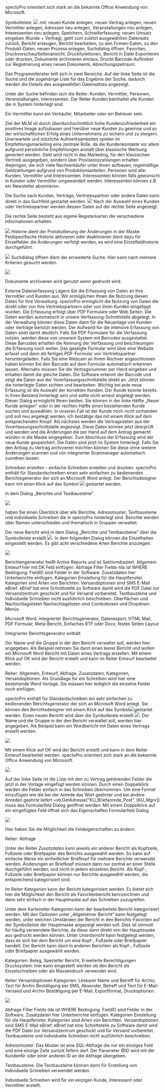 
xpectoPro orientiert sich stark an die bekannte Office Anwendung von Microsoft. 

Symbolleiste: 
![](http://xpecto.github.io/docs/img/img_1425898224803.png) mit:
neuen Kunde anlegen, neuen Vertrag anlegen, neuen Vermittler anlegen, Adressen neu anlegen, Veranstaltungen neu anlegen, Interessenten neu anlegen, Speichern, Schnellerfassung: neuen Umsatz eingeben (Kunde + Vertrag), geht zum zuletzt ausgewählten Datensatz zurück, Bericht erzeugen, Bericht bearbeiten, zu den Firmen-Daten, zu den Produkt-Daten, neuen Prozess anlegen, Suchdialog öffnen, Favoriten, Druckvorschau/Seitenansicht, Druckfunktionen, Bericht in Datei Exportieren oder drucken, Dokumente archivieren ein/aus, Druckt Barcode-Aufkleber zur Registrierung eines neuen Dokuments, Abrechungszeitraum.

Das Programmfenster teilt sich in zwei Bereiche. Auf der linke Seite ist die Suche und die zugehörige Liste für das Ergebnis der Suche, dadurch werden die Details des ausgewählten Datensatzes angezeigt. 

Unter der Suche befinden sich die Reiter: Kunden, Vermittler, Personen, Veranstaltungen, Interessenten.
Der Reiter Kunden beinhaltet alle Kunden die in System hinterlegt sind.

Ein Vermittler kann ein Verkäufer, Mitarbeiter oder ein Betreuer sein.


Ziel der MLM ist durch überdurchschnittlich hohe Kundenzufriedenheit ein positives Image aufzubauen und hierüber neue Kunden zu gewinne und so der wirtschaftlichen Erfolg eines Unternehmens zu sichern und zu steigern. Unerwartete und nützliche Aufmerksamkeiten spielen im Empfehlungsmarketing eine zentrale Rolle, da die Kundenkontakte vor allem aufgrund persönliche Empfehlungen anstatt über klassische Werbung generiert werden.
Geld wird nicht in das Marketing, für den klassischen Vertrieb ausgegeben, sondern über Provisionszahlungen erhalten diejenigen, die sich viele Nachverkäufer unter ihnen aufbauen, regelmäßige Geldzahlungen aufgrund von Produktionsanteilen.
Personen sind alle: Kunden, Vermittler und Interessenten.
Interessenten können falls gewünscht in Kunden oder Vermittler umgewandelt werden. Interessenten können z.B. ein Newsletter abonnieren.


Die Suche nach Kunden, Verträge, Vertriebspartner oder andere Daten kann direkt in das Suchfeld gestartet werden. ![](http://xpecto.github.io/docs/img/img_1425898635719.png)
Nach der Auswahl eines Kunden oder Vertriebspartner werden dessen Daten auf der rechte Seite angezeigt.

Die rechte Seite besteht aus eigene Registerkarten die verschiedene Informationen erhalten.

![](http://xpecto.github.io/docs/img/img_1425902226633.png)
Historie dient der Protokollierung der Änderungen in der Maske.
Feldspezifische Historie aktivieren oder deaktivieren dient dazu für Einzelfelder die Änderungen verfolgt werden, es wird eine Einzelfeldhistorie durchgeführt.

![](http://xpecto.github.io/docs/img/img_1425904888810.png) Suchdialog öffnen dient der errweiterte Suche.
Hier kann nach mehrere Kriterien gesucht werden.

![](http://xpecto.github.io/docs/img/img_1425898083616.png)

Dokumente archivieren wird genutzt wenn gedruckt wird. 



Externe Datenerfassung
Lagern Sie die Erfassung von Daten an Ihre Vermittler und Kunden aus. Wir ermöglichen Ihnen die Nutzung diesen Daten für Ihre Verwaltung. 
xpectoPro ermöglicht die Nutzung von Daten die direkt oder von Ihre Vertriebspartnern oder von Ihren Kunden eingetippt wurden. Die Erfassung erfolgt über PDF Formulare oder Web Seiten. Die Daten werden automatisch in unsere Verfassung-Schnittstelle abgelegt. In der Verwaltung können diese Daten dann für die Neuanlage von Kunden oder Verträge benutzt werden. Der Aufwand für die intensive Erfassung von Daten sinkt damit deutlich. Falls Sie PDF Formulare für die Verfassung nutzen, werden diese von unserem System mit Barcodes ausgestattet. Diese Barcodes erhalten die Kennung der Verfassung und beschleunigen die Erfassung noch weiter. Das gezeigte Formular wird über eine Website erfasst und dann als fertiges PDF-Formular von Vertriebspartner heruntergeladen. 
Falls Sie eine Webcam an Ihrem Rechner angeschlossen haben können Sie den Barcode auf dem Formular automatisch erkennen lassen. Alternativ müssen Sie die Vertragsnummer per Hand eingeben und erhalten damit die gleiche Daten. Die Software erkennt der Barcode und zeigt die Daten aus der Vorerfassungsschnittstelle direkt an. Jetzt können die hinterlegte Daten sichten und bearbeiten. Wichtig bei jede neue Erfassung ist die Auswahl der korrekten Kunden. Der Kunde konnte bereits in Ihren Bestand hinterlegt sein und sollte nicht erneut angelegt werden. Dieser Dialog ermöglicht Ihnen beiden. Sie können in der linke Hälfte „Neuer Kunde anlegen" oder in der rechten Hälfte einen bestehenden Kunde suchen und auswählen. In unseren Fall ist der Kunde noch nicht vorhanden und soll neu angelegt werden, ich bestätige das mit einem Klick auf dem entsprechenden Knopf.
Als nächstes werden die Vertragsdaten aus der Vorerfassungsschnittstelle angezeigt. Diese Daten können jetzt überprüft und werden und die Änderungen die per Hand auf dem Antrag gemacht würden in die Maske eingegeben. Zum Abschluss der Erfassung wird der neue Kunde gespeichert. Die Daten sind jetzt im System hinterlegt. Falls Sie den Antrag zu Vertrag archivieren möchten können Sie diese ohne weitere Änderungen scannen und von integrierter Scanmanager automatisch zuordnen lassen.



Schreiben erstellen - einfache Schreiben erstellen und drucken.
xpectoPro enthält für Standardschreiben einen sehr einfachen zu bedienenden Berichtsgenerator der sich an Microsoft Word anlegt.
Der Berichtsdesigner kann mit einen Klick auf das Symbol ![](http://xpecto.github.io/docs/img/img_1427209316556.png) gestartet werden.

In dem Dialog „Berichte und Textbausteine" 

![](http://xpecto.github.io/docs/img/img_1427209507608.png)

haben Sie einen Überblick über alle Berichte, Adressmuster, Textbausteine und individuelle Schreiben die in xpectoPro hinterlegt sind. Berichte werden über Namen unterschieden und thematisch in Gruppen verwaltet.


Der neue Bericht wird in dem Dialog „Berichte und Textbausteine" über die Symbolleiste erstellt ![](http://xpecto.github.io/docs/img/img_1427209711358.png).
In dem folgenden Dialog können die Einzelheiten eingestellt werden.  Es gibt acht verschiedene Arten Berichte anzulegen. 

![](http://xpecto.github.io/docs/img/img_1427210573010.png)

Berichtengenerator heißt Active Reports und ist Sektionsbasiert.
Allgemein Entwurf hier mit DK Feld einfügen.
Abfrage Filter Fields-Ids ist WHERE Bedingung.
FieldID sind Felder in der Software. Zusatzdaten hier Unterberichte einfügen. 
Kategorien Einstellung für die Hauptfenster. Kategorien sind Arten von Berichten. Versandoptionen sind SMS E-Mail eBrief. eBrief hat eine Schnittstelle zu Software damit wird die PDF Datei zur Versandzentrum geschickt und für Versand vorbereitet. 
Textbausteine und individuelle Schreiben nicht ausführlich beschreiben.
Oberflächen und Nachschlagslisten
Nachschlagslisten sind Comboboxen und Dropdown Menüs


Microsoft Word, integrierter Berichtsgenerator, Datenexport, HTML Mail, PDF Formular, Meta-Bericht, Einfaches RTF oder Docx, festes Seiten Layout

Integrierter Berichtsgenerator enthält

Der Name und die Gruppe in der den Bericht verwaltet soll, werden hier angegeben.
Als Beispiel nehmen Sie dann einen leerer Bericht und wollen ein Microsoft Word Bericht mit Daten eines Vertrags erstellen. Mit einem Klick auf OK wird der Bericht erstellt und kann im Reiter Entwurf bearbeitet werden.

Reiter: Allgemein, Entwurf, Abfrage, Zusatzdaten, Kategorien, Versandoptionen.
Als Grundlage für ein Schreiben wird hier eine bestehende Word Vorlage. 
Sie müssen hier lediglich die einzelne Felder noch einfügen. 

xpectoPro enthält für Standardschreiben ein sehr einfachen zu bedienenden Berichtsgenerator der sich an Microsoft Word anlegt.
Sie können den Berichtsdesigner mit einem Klick auf das Symbol![](http://xpecto.github.io/docs/img/img_1427209316556.png)gestartet werden. Einen neuen Bericht wird über die Symbolleiste erstellt ![](http://xpecto.github.io/docs/img/img_1427209711358.png). 
Der Name und die Gruppe in der den Bericht verwaltet soll, werden hier angegeben. Als Beispiel kann ein Wordbericht mit Daten eines Vertrags erstellt werden.

![](http://xpecto.github.io/docs/img/img_1427210573010.png)

Mit einem Klick auf OK wird der Bericht erstellt und kann in dem Reiter Entwurf bearbeitet werden. xpectoPro orientiert sich stark an die bekannte Office Anwendung von Microsoft. 

![](http://xpecto.github.io/docs/img/img_1428401489468.png)

Auf der linke Seite ist die Liste mit den zu Vertrag gehörenden Felder die jetzt in der Vorlage eingefügt werden können. Durch einen Doppelklick werden die Felder einfach  in das Schreiben übernommen. Um eine Formel einzufügen wie die bei der Anrede das Wort geehrter und bei andere Anreden  geehrte liefert =vb.GetAdresse("KU_Briefanrede_Post", [KU_Mgnr]) muss das Formularfeld Dialog geöffnet werden. 
Mit einem Doppelklick auf  ein eingefügtes Feld öffnet sich das Eigenschaften Formularfeld Dialog.

![](http://xpecto.github.io/docs/img/img_1428400230846.png) 

Hier haben Sie die Möglichkeit die Feldeigenschaften zu ändern.

Reiter: Abfrage

Unter der Reiter *Zusatzdaten* kann jeweils ein anderer Bericht als Kopfzeile, Fußzeile oder Briefpapier des Berichts ausgewählt werden. So kann auf einfache Weise ein einheitlicher Briefkopf für mehrere Berichte verwendet werden. Änderungen an Briefkopf müssen dann nur zentral an einer Stelle durchgeführt werden, und nicht in jedem einzelnen Bericht.
Als Kopf-, Fußzeile oder Briefpapier können nur Berichte ausgewählt werden, die entsprechend kategorisiert sind. 

Im Reiter *Kategorien* kann der Bericht kategorisiert werden. Es bietet sich hier die Möglichkeit den Bericht als Favoritenbericht kennzeichnen und dann sehr einfach in der Hauptmaske auf das Schreiben zuzugreifen. 

Unter dem Karteireiter Kategorien kann der bearbeitete Bericht kategorisiert werden. Mit den Optionen unter „Allgemeiner Bericht" kann festgelegt werden, unter welchen Umständen der Bericht in den Berichts-Favoriten auf der Symbolleiste der Hauptmaske angezeigt werden soll. Dies ist sinnvoll für häufig verwendete Berichte, da diese dann direkt von der Hauptmaske aus gedruckt werden können. Unter *Unterbericht* kann festgelegt werden, dass es sich bei dem Bericht um eine Kopf-, Fußzeile oder Briefpapier handelt. Der Bericht kann dann in anderen Berichten als Kopf-, Fußzeile oder Briefpapier ausgewählt werden.


Kategorien: Beleg, Spezieller Bericht, 
Erweiterte Berechtigungen Drucksystem: hier kann eingestellt werden ob den Bericht als Einzelschreiben oder als Massendruck verwendet wird.

Reiter Versandoptionen
Kategorien: Lesbarer Name und Betreff für Archiv, Text für Archiv Bestätigung per SMS, Absender, Betreff und Text für E-Mail-Versand und Archiv Bestätigung per E-Mail, Exportformat, Druckoptionen.


![](http://xpecto.github.io/docs/img/img_1428413403453.png)

Abfrage Filter Fields-Ids ist WHERE Bedingung.
FieldID sind Felder in der Software. Zusatzdaten hier Unterberichte einfügen. 
Kategorien Einstellung für die Hauptfenster. Kategorien sind Arten von Berichten. Versandoptionen sind SMS E-Mail eBrief. eBrief hat eine Schnittstelle zu Software damit wird die PDF Datei zur Versandzentrum geschickt und für Versand vorbereitet. 
Textbausteine und individuelle Schreiben nicht ausführlich beschreiben.


Adressmuster: Das Muster ist eine SQL-Abfrage die nur ein einziges Feld und eine einzige Zeile zurück liefern darf. Der Parameter @ID wird mit der KundenNr oder einer anderen ID an die Abfrage übergeben.

Textbausteine: Die Textbausteine können dann für Erstellung von Individuelle Schreiben verwendet werden.

Individuelle Schreiben wird für ein einzigen Kunde, Interessent oder Vermittler erstellt.

